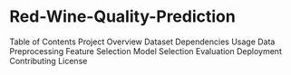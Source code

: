 # Red-Wine-Quality-Prediction
Table of Contents
Project Overview
Dataset
Dependencies
Usage
Data Preprocessing
Feature Selection
Model Selection
Evaluation
Deployment
Contributing
License
